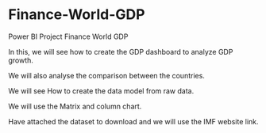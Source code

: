 # Finance-World-GDP
Power BI Project Finance World GDP



In this, we will see how to create the GDP dashboard to analyze GDP growth.

We will also analyse the comparison between the countries.

We will see How to create the data model from raw data.

We will use the Matrix and column chart.

Have attached the dataset to download and we will use the IMF website link.

